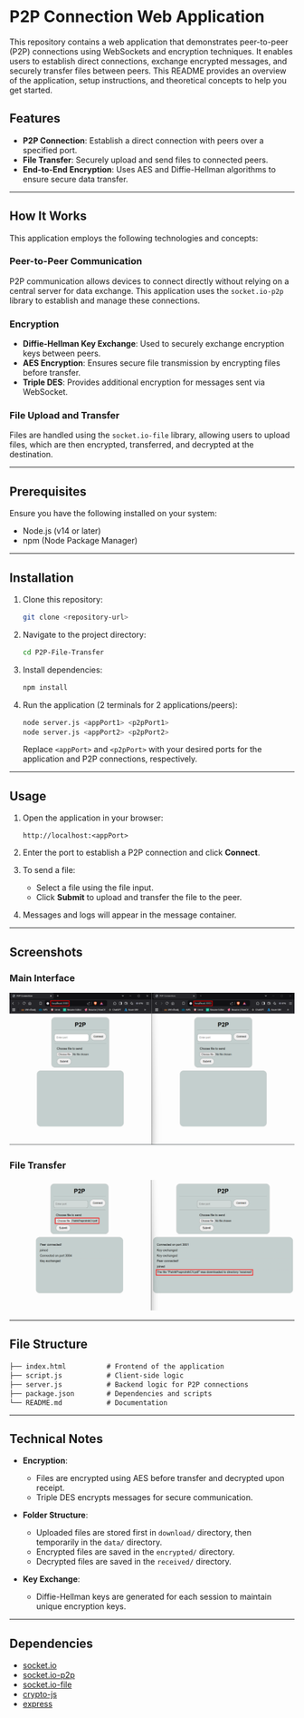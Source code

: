 # P2P Connection Web Application

This repository contains a web application that demonstrates peer-to-peer (P2P) connections using WebSockets and encryption techniques. It enables users to establish direct connections, exchange encrypted messages, and securely transfer files between peers. This README provides an overview of the application, setup instructions, and theoretical concepts to help you get started.

## Features

- **P2P Connection**: Establish a direct connection with peers over a specified port.
- **File Transfer**: Securely upload and send files to connected peers.
- **End-to-End Encryption**: Uses AES and Diffie-Hellman algorithms to ensure secure data transfer.

---

## How It Works

This application employs the following technologies and concepts:

### Peer-to-Peer Communication
P2P communication allows devices to connect directly without relying on a central server for data exchange. This application uses the `socket.io-p2p` library to establish and manage these connections.

### Encryption
- **Diffie-Hellman Key Exchange**: Used to securely exchange encryption keys between peers.
- **AES Encryption**: Ensures secure file transmission by encrypting files before transfer.
- **Triple DES**: Provides additional encryption for messages sent via WebSocket.

### File Upload and Transfer
Files are handled using the `socket.io-file` library, allowing users to upload files, which are then encrypted, transferred, and decrypted at the destination.

---

## Prerequisites

Ensure you have the following installed on your system:

- Node.js (v14 or later)
- npm (Node Package Manager)

---

## Installation

1. Clone this repository:
   ```bash
   git clone <repository-url>
   ```

2. Navigate to the project directory:
   ```bash
   cd P2P-File-Transfer
   ```

3. Install dependencies:
   ```bash
   npm install
   ```

4. Run the application (2 terminals for 2 applications/peers):
   ```bash
   node server.js <appPort1> <p2pPort1>
   node server.js <appPort2> <p2pPort2>
   ```
   Replace `<appPort>` and `<p2pPort>` with your desired ports for the application and P2P connections, respectively.

---

## Usage

1. Open the application in your browser:
   ```
   http://localhost:<appPort>
   ```

2. Enter the port to establish a P2P connection and click **Connect**.

3. To send a file:
   - Select a file using the file input.
   - Click **Submit** to upload and transfer the file to the peer.

4. Messages and logs will appear in the message container.

---

## Screenshots

### Main Interface
![Screenshot of Main Interface](mainInterface.png)

### File Transfer
![Screenshot of File Transfer](fileTransfer.png)

---

## File Structure

```
├── index.html          # Frontend of the application
├── script.js           # Client-side logic
├── server.js           # Backend logic for P2P connections
├── package.json        # Dependencies and scripts
└── README.md           # Documentation
```

---

## Technical Notes

- **Encryption**:
  - Files are encrypted using AES before transfer and decrypted upon receipt.
  - Triple DES encrypts messages for secure communication.

- **Folder Structure**:
  - Uploaded files are stored first in `download/` directory, then temporarily in the `data/` directory.
  - Encrypted files are saved in the `encrypted/` directory.
  - Decrypted files are saved in the `received/` directory.

- **Key Exchange**:
  - Diffie-Hellman keys are generated for each session to maintain unique encryption keys.

---

## Dependencies

- [socket.io](https://socket.io/)
- [socket.io-p2p](https://github.com/socketio/socket.io-p2p)
- [socket.io-file](https://github.com/rico345100/socket.io-file)
- [crypto-js](https://github.com/brix/crypto-js)
- [express](https://expressjs.com/)
